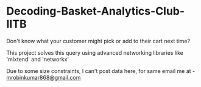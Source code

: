 # Decoding-Basket-Analytics-Club-IITB
Don't know what your customer might pick or add to their cart next time? 

This project solves this query using advanced networking libraries like 'mlxtend' and 'networkx' 

Due to some size constraints, I can't post data here, for same email me at - mrobinkumar868@gmail.com
